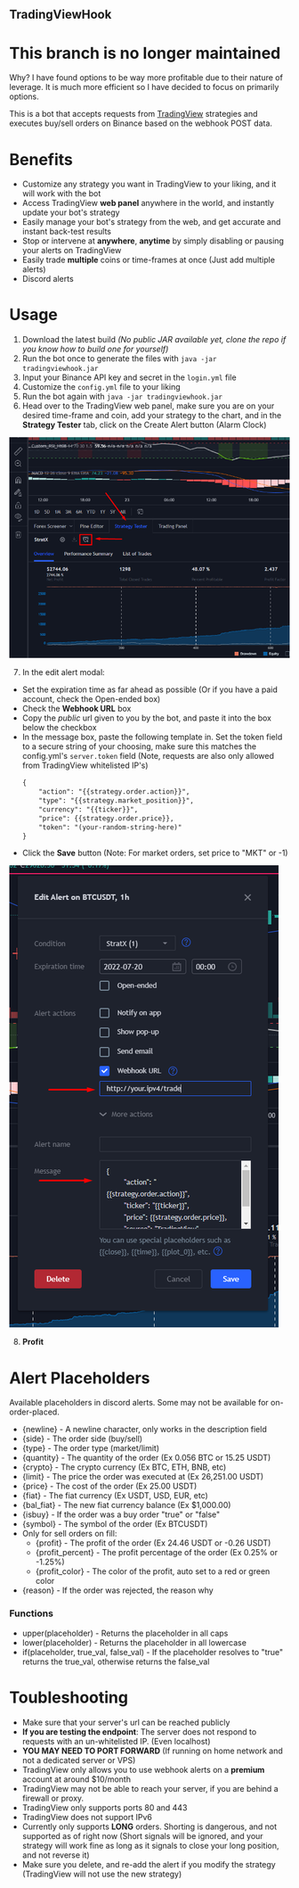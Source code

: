 ## TradingViewHook

# This branch is no longer maintained
Why? I have found options to be way more profitable due to their nature of leverage. It is much more efficient so I have decided to focus on primarily options.


This is a bot that accepts requests from [TradingView](https://www.tradingview.com/) strategies and executes buy/sell orders on Binance based on the webhook POST data.

# Benefits
- Customize any strategy you want in TradingView to your liking, and it will work with the bot
- Access TradingView **web panel** anywhere in the world, and instantly update your bot's strategy
- Easily manage your bot's strategy from the web, and get accurate and instant back-test results
- Stop or intervene at **anywhere**, **anytime** by simply disabling or pausing your alerts on TradingView
- Easily trade **multiple** coins or time-frames at once (Just add multiple alerts)
- Discord alerts

# Usage
1. Download the latest build _(No public JAR available yet, clone the repo if you know how to build one for yourself)_
2. Run the bot once to generate the files with `java -jar tradingviewhook.jar`
3. Input your Binance API key and secret in the `login.yml` file
4. Customize the `config.yml` file to your liking
5. Run the bot again with `java -jar tradingviewhook.jar`
6. Head over to the TradingView web panel, make sure you are on your desired time-frame and coin, add your strategy to the chart, and in the **Strategy Tester** tab, click on the Create Alert button (Alarm Clock)

![TradingView Setup](addalert.png "TradingView Setup")

7. In the edit alert modal:
  - Set the expiration time as far ahead as possible (Or if you have a paid account, check the Open-ended box) 
  - Check the **Webhook URL** box
  - Copy the _public_ url given to you by the bot, and paste it into the box below the checkbox
  - In the message box, paste the following template in. Set the token field to a secure string of your choosing, make sure this matches the config.yml's `server.token` field (Note, requests are also only allowed from TradingView whitelisted IP's)
      ```text
      {
          "action": "{{strategy.order.action}}",
          "type": "{{strategy.market_position}}",
          "currency": "{{ticker}}",
          "price": {{strategy.order.price}},
          "token": "(your-random-string-here)"
      }
       ```
  - Click the **Save** button (Note: For market orders, set price to "MKT" or -1)

![Customize Alert](modifyalert.png "Customize Alert")

8. **Profit**

# Alert Placeholders
Available placeholders in discord alerts. Some may not be available for on-order-placed.
- {newline} - A newline character, only works in the description field
- {side} - The order side (buy/sell)
- {type} - The order type (market/limit)
- {quantity} - The quantity of the order (Ex 0.056 BTC or 15.25 USDT)
- {crypto} - The crypto currency (Ex BTC, ETH, BNB, etc)
- {limit} - The price the order was executed at (Ex 26,251.00 USDT)
- {price} - The cost of the order (Ex 25.00 USDT)
- {fiat} - The fiat currency (Ex USDT, USD, EUR, etc)
- {bal_fiat} - The new fiat currency balance (Ex $1,000.00)
- {isbuy} - If the order was a buy order "true" or "false"
- {symbol} - The symbol of the order (Ex BTCUSDT)
- Only for sell orders on fill:
  - {profit} - The profit of the order (Ex 24.46 USDT or -0.26 USDT)
  - {profit_percent} - The profit percentage of the order (Ex 0.25% or -1.25%)
  - {profit_color} - The color of the profit, auto set to a red or green color
- {reason} - If the order was rejected, the reason why

### Functions
- upper(placeholder) - Returns the placeholder in all caps
- lower(placeholder) - Returns the placeholder in all lowercase
- if(placeholder, true_val, false_val) - If the placeholder resolves to "true" returns the true_val, otherwise returns the false_val

# Toubleshooting
- Make sure that your server's url can be reached publicly
- **If you are testing the endpoint**: The server does not respond to requests with an un-whitelisted IP. (Even localhost)
- **YOU MAY NEED TO PORT FORWARD** (If running on home network and not a dedicated server or VPS)
- TradingView only allows you to use webhook alerts on a **premium** account at around $10/month
- TradingView may not be able to reach your server, if you are behind a firewall or proxy.
- TradingView only supports ports 80 and 443
- TradingView does not support IPv6
- Currently only supports **LONG** orders. Shorting is dangerous, and not supported as of right now (Short signals will be ignored, and your strategy will work fine as long as it signals to close your long position, and not reverse it)
- Make sure you delete, and re-add the alert if you modify the strategy (TradingView will not use the new strategy)
